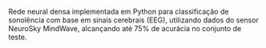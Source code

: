Rede neural densa implementada em Python para classificação de sonolência com base em sinais cerebrais (EEG), utilizando dados do sensor NeuroSky MindWave, alcançando até 75% de acurácia no conjunto de teste.

